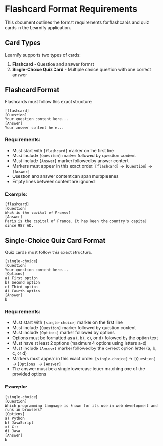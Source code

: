 # Flashcard Format Requirements

This document outlines the format requirements for flashcards and quiz cards in the Learnify application.

## Card Types

Learnify supports two types of cards:

1. **Flashcard** - Question and answer format
2. **Single-Choice Quiz Card** - Multiple choice question with one correct answer

## Flashcard Format

Flashcards must follow this exact structure:

```
[flashcard]
[Question]
Your question content here...
[Answer]
Your answer content here...
```

### Requirements:

- Must start with `[flashcard]` marker on the first line
- Must include `[Question]` marker followed by question content
- Must include `[Answer]` marker followed by answer content
- Markers must appear in this exact order: `[flashcard]` → `[Question]` → `[Answer]`
- Question and answer content can span multiple lines
- Empty lines between content are ignored

### Example:

```
[flashcard]
[Question]
What is the capital of France?
[Answer]
Paris is the capital of France. It has been the country's capital since 987 AD.
```

## Single-Choice Quiz Card Format

Quiz cards must follow this exact structure:

```
[single-choice]
[Question]
Your question content here...
[Options]
a) First option
b) Second option
c) Third option
d) Fourth option
[Answer]
b
```

### Requirements:

- Must start with `[single-choice]` marker on the first line
- Must include `[Question]` marker followed by question content
- Must include `[Options]` marker followed by options
- Options must be formatted as `a)`, `b)`, `c)`, or `d)` followed by the option text
- Must have at least 2 options (maximum 4 options using letters a-d)
- Must include `[Answer]` marker followed by the correct option letter (a, b, c, or d)
- Markers must appear in this exact order: `[single-choice]` → `[Question]` → `[Options]` → `[Answer]`
- The answer must be a single lowercase letter matching one of the provided options

### Example:

```
[single-choice]
[Question]
Which programming language is known for its use in web development and runs in browsers?
[Options]
a) Python
b) JavaScript
c) C++
d) Java
[Answer]
b
```

